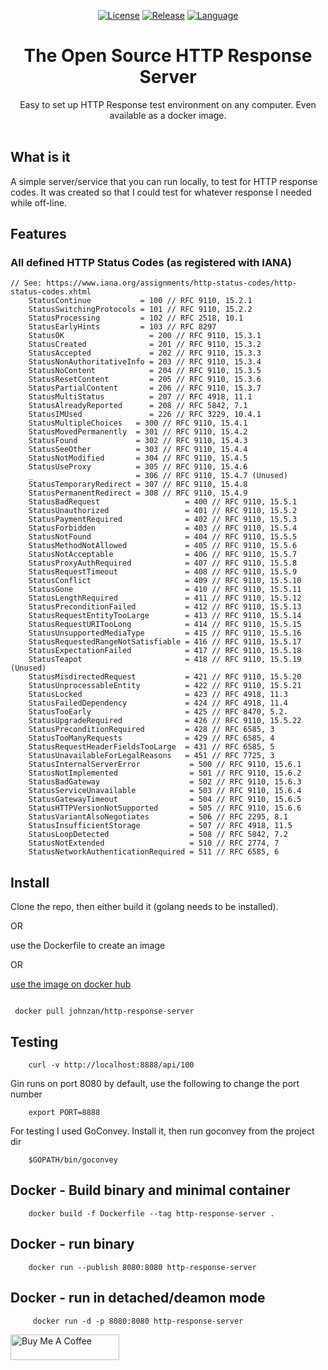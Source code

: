 
<div align="center">

[![License](https://img.shields.io/badge/License-GPL3_0-blue)](#license)
[![Release](https://img.shields.io/badge/Release-v_0_1-green)](#release)
[![Language](https://img.shields.io/badge/Written_in-Golang-blue)](#language)

</div>

<h1 align="center">The Open Source HTTP Response Server</h1>
<div align="center">
Easy to set up HTTP Response test environment on any computer. Even available as a docker image.
</div>
</br>

## What is it

A simple server/service that you can run locally, to test for HTTP response codes. It was created so that I could test for whatever response I needed while off-line.

## Features
### All defined HTTP Status Codes (as registered with IANA)

```
// See: https://www.iana.org/assignments/http-status-codes/http-status-codes.xhtml
	StatusContinue           = 100 // RFC 9110, 15.2.1
	StatusSwitchingProtocols = 101 // RFC 9110, 15.2.2
	StatusProcessing         = 102 // RFC 2518, 10.1
	StatusEarlyHints         = 103 // RFC 8297
	StatusOK                   = 200 // RFC 9110, 15.3.1
	StatusCreated              = 201 // RFC 9110, 15.3.2
	StatusAccepted             = 202 // RFC 9110, 15.3.3
	StatusNonAuthoritativeInfo = 203 // RFC 9110, 15.3.4
	StatusNoContent            = 204 // RFC 9110, 15.3.5
	StatusResetContent         = 205 // RFC 9110, 15.3.6
	StatusPartialContent       = 206 // RFC 9110, 15.3.7
	StatusMultiStatus          = 207 // RFC 4918, 11.1
	StatusAlreadyReported      = 208 // RFC 5842, 7.1
	StatusIMUsed               = 226 // RFC 3229, 10.4.1
	StatusMultipleChoices   = 300 // RFC 9110, 15.4.1
	StatusMovedPermanently  = 301 // RFC 9110, 15.4.2
	StatusFound             = 302 // RFC 9110, 15.4.3
	StatusSeeOther          = 303 // RFC 9110, 15.4.4
	StatusNotModified       = 304 // RFC 9110, 15.4.5
	StatusUseProxy          = 305 // RFC 9110, 15.4.6
	_                       = 306 // RFC 9110, 15.4.7 (Unused)
	StatusTemporaryRedirect = 307 // RFC 9110, 15.4.8
	StatusPermanentRedirect = 308 // RFC 9110, 15.4.9
	StatusBadRequest                   = 400 // RFC 9110, 15.5.1
	StatusUnauthorized                 = 401 // RFC 9110, 15.5.2
	StatusPaymentRequired              = 402 // RFC 9110, 15.5.3
	StatusForbidden                    = 403 // RFC 9110, 15.5.4
	StatusNotFound                     = 404 // RFC 9110, 15.5.5
	StatusMethodNotAllowed             = 405 // RFC 9110, 15.5.6
	StatusNotAcceptable                = 406 // RFC 9110, 15.5.7
	StatusProxyAuthRequired            = 407 // RFC 9110, 15.5.8
	StatusRequestTimeout               = 408 // RFC 9110, 15.5.9
	StatusConflict                     = 409 // RFC 9110, 15.5.10
	StatusGone                         = 410 // RFC 9110, 15.5.11
	StatusLengthRequired               = 411 // RFC 9110, 15.5.12
	StatusPreconditionFailed           = 412 // RFC 9110, 15.5.13
	StatusRequestEntityTooLarge        = 413 // RFC 9110, 15.5.14
	StatusRequestURITooLong            = 414 // RFC 9110, 15.5.15
	StatusUnsupportedMediaType         = 415 // RFC 9110, 15.5.16
	StatusRequestedRangeNotSatisfiable = 416 // RFC 9110, 15.5.17
	StatusExpectationFailed            = 417 // RFC 9110, 15.5.18
	StatusTeapot                       = 418 // RFC 9110, 15.5.19 (Unused)
	StatusMisdirectedRequest           = 421 // RFC 9110, 15.5.20
	StatusUnprocessableEntity          = 422 // RFC 9110, 15.5.21
	StatusLocked                       = 423 // RFC 4918, 11.3
	StatusFailedDependency             = 424 // RFC 4918, 11.4
	StatusTooEarly                     = 425 // RFC 8470, 5.2.
	StatusUpgradeRequired              = 426 // RFC 9110, 15.5.22
	StatusPreconditionRequired         = 428 // RFC 6585, 3
	StatusTooManyRequests              = 429 // RFC 6585, 4
	StatusRequestHeaderFieldsTooLarge  = 431 // RFC 6585, 5
	StatusUnavailableForLegalReasons   = 451 // RFC 7725, 3
	StatusInternalServerError           = 500 // RFC 9110, 15.6.1
	StatusNotImplemented                = 501 // RFC 9110, 15.6.2
	StatusBadGateway                    = 502 // RFC 9110, 15.6.3
	StatusServiceUnavailable            = 503 // RFC 9110, 15.6.4
	StatusGatewayTimeout                = 504 // RFC 9110, 15.6.5
	StatusHTTPVersionNotSupported       = 505 // RFC 9110, 15.6.6
	StatusVariantAlsoNegotiates         = 506 // RFC 2295, 8.1
	StatusInsufficientStorage           = 507 // RFC 4918, 11.5
	StatusLoopDetected                  = 508 // RFC 5842, 7.2
	StatusNotExtended                   = 510 // RFC 2774, 7
	StatusNetworkAuthenticationRequired = 511 // RFC 6585, 6

```


## Install

Clone the repo, then either build it (golang needs to be installed).

OR

use the Dockerfile to create an image

OR


[use the image on docker hub](https://hub.docker.com/r/johnzan/http-response-server)
```

 docker pull johnzan/http-response-server

```

## Testing
```
	curl -v http://localhost:8888/api/100

```

Gin runs on  port 8080 by default, use the following to change the port number 

```
	export PORT=8888
```


For testing I used GoConvey. Install it, then run goconvey from the project dir

```
	$GOPATH/bin/goconvey
```


## Docker - Build binary and minimal container
```
	docker build -f Dockerfile --tag http-response-server .

```

## Docker - run binary

```
	docker run --publish 8080:8080 http-response-server
```

## Docker - run in detached/deamon mode

```
	 docker run -d -p 8080:8080 http-response-server
```

<a href="https://www.buymeacoffee.com/johnzan" target="_blank"><img src="https://cdn.buymeacoffee.com/buttons/default-orange.png" alt="Buy Me A Coffee" height="41" width="174"></a>
